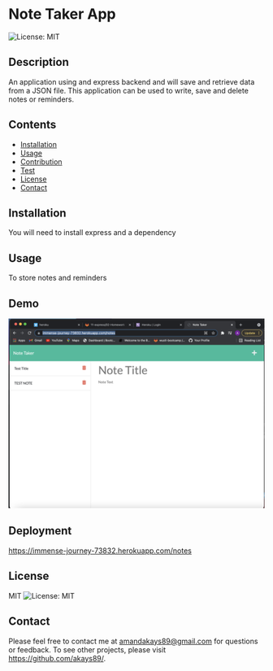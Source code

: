
# Note Taker App
![License: MIT](https://img.shields.io/badge/License-MIT-yellow.svg)
## Description
An application using and express backend and will save and retrieve data from a JSON file. This application can be used to write, save and delete notes or reminders.
## Contents
* [Installation](#Installation)
* [Usage](#Usage)
* [Contribution](#Contributions)
* [Test](#Test)
* [License](#License)
* [Contact](#Questions?)
## Installation
 You will need to install express and a dependency
## Usage
To store notes and reminders
## Demo
<img src="https://github.com/akays89/noteTakerApp/blob/master/images/Screen%20Shot%202021-07-25%20at%202.57.38%20AM.png?raw=true"/>

## Deployment
https://immense-journey-73832.herokuapp.com/notes
## License
MIT
![License: MIT](https://img.shields.io/badge/License-MIT-yellow.svg)
## Contact
Please feel free to contact me at amandakays89@gmail.com for questions or feedback. 
To see other projects, please visit https://github.com/akays89/.
